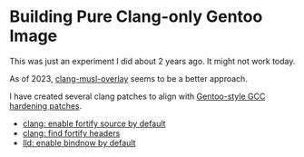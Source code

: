# Building Pure Clang-only Gentoo Image

This was just an experiment I did about 2 years ago. It might not work today.

As of 2023, ﻿[clang-musl-overlay](https://github.com/clang-musl-overlay/clang-musl-overlay) seems to be a better approach.

I have created several clang patches to align with [Gentoo-style GCC hardening patches](https://gitweb.gentoo.org/proj/gcc-patches.git).

 * [clang: enable fortify source by default](portage/patches/sys-devel/clang/enable-FORTIFY-by-default.patch)
 * [clang: find fortify headers](portage/patches/sys-devel/clang/apply-musl-FORTIFY.patch)
 * [lld: enable bindnow by default](portage/patches/sys-devel/lld/enable-bindnow-by-default.patch)
